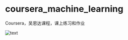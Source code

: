 # coursera_machine_learning
Coursera，吴恩达课程，课上练习和作业

![text](https://img2018.cnblogs.com/blog/542362/201810/542362-20181030090917839-1322196235.png)
